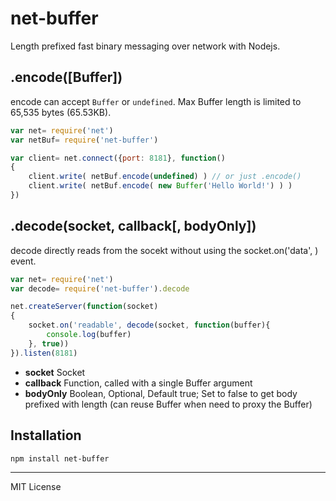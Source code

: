 # net-buffer
Length prefixed fast binary messaging over network with Nodejs. 

## .encode([Buffer])
encode can accept `Buffer` or `undefined`. Max Buffer length is limited to 65,535 bytes (65.53KB).

```js
var net= require('net')
var netBuf= require('net-buffer')

var client= net.connect({port: 8181}, function()
{
    client.write( netBuf.encode(undefined) ) // or just .encode()
    client.write( netBuf.encode( new Buffer('Hello World!') ) )
})
```

## .decode(socket, callback[, bodyOnly])
decode directly reads from the socekt without using the socket.on('data', ) event.
```js
var net= require('net')
var decode= require('net-buffer').decode

net.createServer(function(socket)
{
	socket.on('readable', decode(socket, function(buffer){
	    console.log(buffer)
	}, true))
}).listen(8181)
```
* __socket__ Socket
* __callback__ Function, called with a single Buffer argument
* __bodyOnly__ Boolean, Optional, Default true; Set to false to get body prefixed with length (can reuse Buffer when need to proxy the Buffer)

## Installation
```
npm install net-buffer
```
---
MIT License
